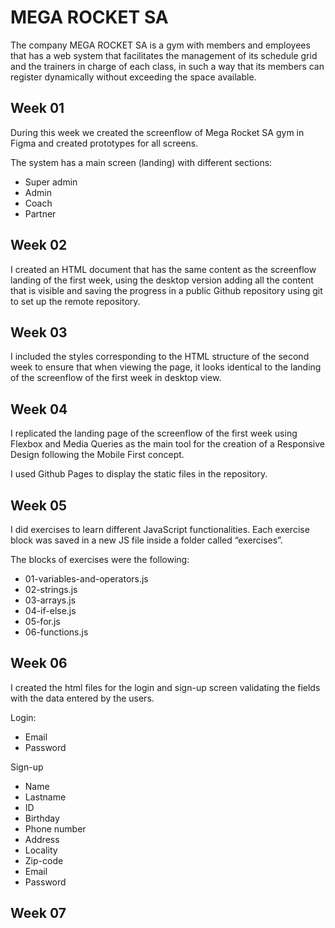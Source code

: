 # MEGA ROCKET SA

The company MEGA ROCKET SA is a gym with members and employees 
that has a web system that facilitates the management of its 
schedule grid and the trainers in charge of each class, 
in such a way that its members can register dynamically without 
exceeding the space available.

## Week 01

During this week we created the screenflow of Mega Rocket SA gym in Figma 
and created prototypes for all screens.

The system has a main screen (landing) with different sections:
* Super admin
* Admin
* Coach
* Partner

## Week 02

I created an HTML document that has the same content as the screenflow landing
of the first week, using the desktop version adding all the content that 
is visible and saving the progress in a public Github repository using 
git to set up the remote repository.

## Week 03

I included the styles corresponding to the HTML structure of the second week 
to ensure that when viewing the page, it looks identical to the landing of
the screenflow of the first week in desktop view.

## Week 04

I replicated the landing page of the screenflow of the first week using 
Flexbox and Media Queries as the main tool for the creation of a 
Responsive Design following the Mobile First concept.

I used Github Pages to display the static files in the repository.

## Week 05

I did exercises to learn different JavaScript functionalities. 
Each exercise block was saved in a new JS file inside a folder called “exercises”.

The blocks of exercises were the following:
   * 01-variables-and-operators.js
   * 02-strings.js
   * 03-arrays.js
   * 04-if-else.js
   * 05-for.js
   * 06-functions.js

## Week 06

I created the html files for the login and sign-up screen validating the fields 
with the data entered by the users.

Login:
   * Email
   * Password

Sign-up
   * Name
   * Lastname
   * ID
   * Birthday
   * Phone number
   * Address
   * Locality
   * Zip-code
   * Email
   * Password

## Week 07

